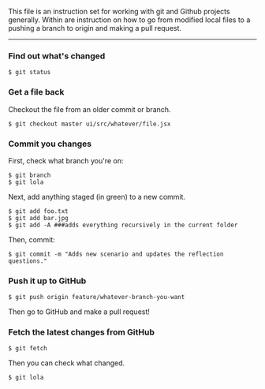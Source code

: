 This file is an instruction set for working with git and Github projects generally. Within are instruction on how to go from modified local files to a pushing a branch to origin and making a pull request.

---------------------------------------

  ### Find out what's changed
  ```
  $ git status
  ```



  ### Get a file back
  Checkout the file from an older commit or branch.

  ```
  $ git checkout master ui/src/whatever/file.jsx
  ```



  ### Commit you changes
  First, check what branch you're on:
  ```
  $ git branch
  $ git lola
  ```

  Next, add anything staged (in green) to a new commit.
  ```
  $ git add foo.txt
  $ git add bar.jpg
  $ git add -A ###adds everything recursively in the current folder
  ```

  Then, commit:
  ```
  $ git commit -m "Adds new scenario and updates the reflection questions."
  ```


  ### Push it up to GitHub
  ```
  $ git push origin feature/whatever-branch-you-want
  ```

  Then go to GitHub and make a pull request!


  ### Fetch the latest changes from GitHub
  ```
  $ git fetch
  ```

  Then you can check what changed.

  ```
  $ git lola
  ```
